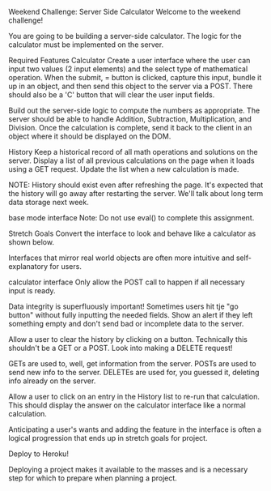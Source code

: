 Weekend Challenge: Server Side Calculator
Welcome to the weekend challenge!

You are going to be building a server-side calculator. The logic for the calculator must be implemented on the server.

Required Features
Calculator
Create a user interface where the user can input two values (2 input elements) and the select type of mathematical operation. When the submit, = button is clicked, capture this input, bundle it up in an object, and then send this object to the server via a POST. There should also be a 'C' button that will clear the user input fields.

Build out the server-side logic to compute the numbers as appropriate. The server should be able to handle Addition, Subtraction, Multiplication, and Division. Once the calculation is complete, send it back to the client in an object where it should be displayed on the DOM.

History
Keep a historical record of all math operations and solutions on the server. Display a list of all previous calculations on the page when it loads using a GET request. Update the list when a new calculation is made.

NOTE: History should exist even after refreshing the page. It's expected that the history will go away after restarting the server. We'll talk about long term data storage next week.

base mode interface
Note: Do not use eval() to complete this assignment.

Stretch Goals
Convert the interface to look and behave like a calculator as shown below.

Interfaces that mirror real world objects are often more intuitive and self-explanatory for users.

calculator interface
Only allow the POST call to happen if all necessary input is ready.

Data integrity is superfluously important! Sometimes users hit tje "go button" without fully inputting the needed fields. Show an alert if they left something empty and don't send bad or incomplete data to the server.

Allow a user to clear the history by clicking on a button. Technically this shouldn't be a GET or a POST. Look into making a DELETE request!

GETs are used to, well, get information from the server. POSTs are used to send new info to the server. DELETEs are used for, you guessed it, deleting info already on the server.

Allow a user to click on an entry in the History list to re-run that calculation. This should display the answer on the calculator interface like a normal calculation.

Anticipating a user's wants and adding the feature in the interface is often a logical progression that ends up in stretch goals for project.

Deploy to Heroku!

Deploying a project makes it available to the masses and is a necessary step for which to prepare when planning a project.